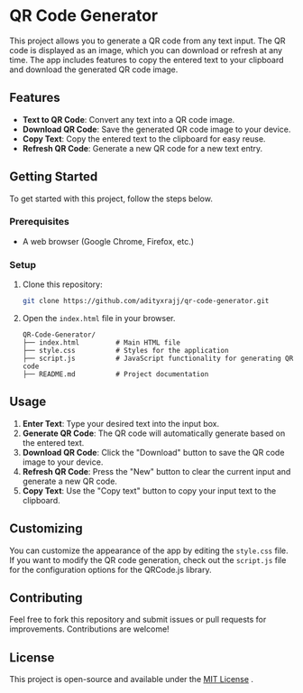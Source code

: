 # QR Code Generator

This project allows you to generate a QR code from any text input. The QR code is displayed as an image, which you can download or refresh at any time. The app includes features to copy the entered text to your clipboard and download the generated QR code image.

## Features

- **Text to QR Code**: Convert any text into a QR code image.
- **Download QR Code**: Save the generated QR code image to your device.
- **Copy Text**: Copy the entered text to the clipboard for easy reuse.
- **Refresh QR Code**: Generate a new QR code for a new text entry.

## Getting Started

To get started with this project, follow the steps below.

### Prerequisites

- A web browser (Google Chrome, Firefox, etc.)

### Setup

1. Clone this repository:

   ```bash
   git clone https://github.com/adityxrajj/qr-code-generator.git
   ```

2. Open the `index.html` file in your browser.

   ```
   QR-Code-Generator/
   ├── index.html         # Main HTML file
   ├── style.css          # Styles for the application
   ├── script.js          # JavaScript functionality for generating QR code
   ├── README.md          # Project documentation
   ```

## Usage

1. **Enter Text**: Type your desired text into the input box.
2. **Generate QR Code**: The QR code will automatically generate based on the entered text.
3. **Download QR Code**: Click the "Download" button to save the QR code image to your device.
4. **Refresh QR Code**: Press the "New" button to clear the current input and generate a new QR code.
5. **Copy Text**: Use the "Copy text" button to copy your input text to the clipboard.

## Customizing

You can customize the appearance of the app by editing the `style.css` file. If you want to modify the QR code generation, check out the `script.js` file for the configuration options for the QRCode.js library.

## Contributing

Feel free to fork this repository and submit issues or pull requests for improvements. Contributions are welcome!

## License
This project is open-source and available under the [MIT License](LICENSE) .



